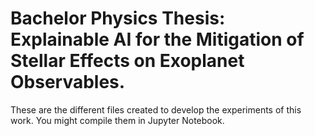 # Bachelor Physics Thesis: Explainable AI for the Mitigation of Stellar Effects on Exoplanet Observables.

These are the different files created to develop the experiments of this work. You might compile them in Jupyter Notebook.
